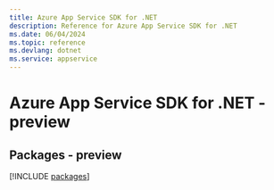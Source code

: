 ```yaml
---
title: Azure App Service SDK for .NET
description: Reference for Azure App Service SDK for .NET
ms.date: 06/04/2024
ms.topic: reference
ms.devlang: dotnet
ms.service: appservice
---
```

# Azure App Service SDK for .NET - preview
## Packages - preview
[!INCLUDE [packages](app-service-index.md)]